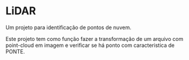 # LiDAR
Um projeto para identificação de pontos de nuvem.

Este projeto tem como função fazer a transformação de um arquivo com point-cloud em imagem e verificar se há ponto com caracteristica de PONTE.
